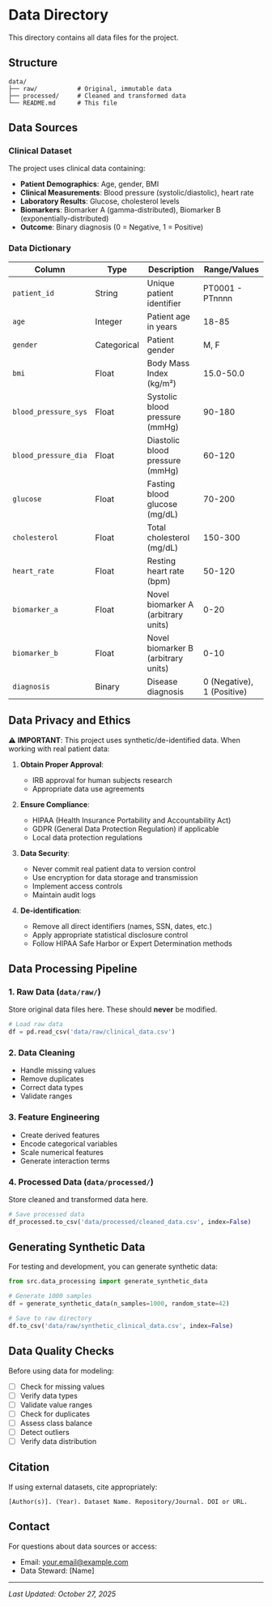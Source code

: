 # Data Directory

This directory contains all data files for the project.

## Structure

```
data/
├── raw/           # Original, immutable data
├── processed/     # Cleaned and transformed data
└── README.md      # This file
```

## Data Sources

### Clinical Dataset

The project uses clinical data containing:

- **Patient Demographics**: Age, gender, BMI
- **Clinical Measurements**: Blood pressure (systolic/diastolic), heart rate
- **Laboratory Results**: Glucose, cholesterol levels
- **Biomarkers**: Biomarker A (gamma-distributed), Biomarker B (exponentially-distributed)
- **Outcome**: Binary diagnosis (0 = Negative, 1 = Positive)

### Data Dictionary

| Column | Type | Description | Range/Values |
|--------|------|-------------|--------------|
| `patient_id` | String | Unique patient identifier | PT0001 - PTnnnn |
| `age` | Integer | Patient age in years | 18-85 |
| `gender` | Categorical | Patient gender | M, F |
| `bmi` | Float | Body Mass Index (kg/m²) | 15.0-50.0 |
| `blood_pressure_sys` | Float | Systolic blood pressure (mmHg) | 90-180 |
| `blood_pressure_dia` | Float | Diastolic blood pressure (mmHg) | 60-120 |
| `glucose` | Float | Fasting blood glucose (mg/dL) | 70-200 |
| `cholesterol` | Float | Total cholesterol (mg/dL) | 150-300 |
| `heart_rate` | Float | Resting heart rate (bpm) | 50-120 |
| `biomarker_a` | Float | Novel biomarker A (arbitrary units) | 0-20 |
| `biomarker_b` | Float | Novel biomarker B (arbitrary units) | 0-10 |
| `diagnosis` | Binary | Disease diagnosis | 0 (Negative), 1 (Positive) |

## Data Privacy and Ethics

⚠️ **IMPORTANT**: This project uses synthetic/de-identified data. When working with real patient data:

1. **Obtain Proper Approval**: 
   - IRB approval for human subjects research
   - Appropriate data use agreements

2. **Ensure Compliance**:
   - HIPAA (Health Insurance Portability and Accountability Act)
   - GDPR (General Data Protection Regulation) if applicable
   - Local data protection regulations

3. **Data Security**:
   - Never commit real patient data to version control
   - Use encryption for data storage and transmission
   - Implement access controls
   - Maintain audit logs

4. **De-identification**:
   - Remove all direct identifiers (names, SSN, dates, etc.)
   - Apply appropriate statistical disclosure control
   - Follow HIPAA Safe Harbor or Expert Determination methods

## Data Processing Pipeline

### 1. Raw Data (`data/raw/`)

Store original data files here. These should **never** be modified.

```python
# Load raw data
df = pd.read_csv('data/raw/clinical_data.csv')
```

### 2. Data Cleaning

- Handle missing values
- Remove duplicates
- Correct data types
- Validate ranges

### 3. Feature Engineering

- Create derived features
- Encode categorical variables
- Scale numerical features
- Generate interaction terms

### 4. Processed Data (`data/processed/`)

Store cleaned and transformed data here.

```python
# Save processed data
df_processed.to_csv('data/processed/cleaned_data.csv', index=False)
```

## Generating Synthetic Data

For testing and development, you can generate synthetic data:

```python
from src.data_processing import generate_synthetic_data

# Generate 1000 samples
df = generate_synthetic_data(n_samples=1000, random_state=42)

# Save to raw directory
df.to_csv('data/raw/synthetic_clinical_data.csv', index=False)
```

## Data Quality Checks

Before using data for modeling:

- [ ] Check for missing values
- [ ] Verify data types
- [ ] Validate value ranges
- [ ] Check for duplicates
- [ ] Assess class balance
- [ ] Detect outliers
- [ ] Verify data distribution

## Citation

If using external datasets, cite appropriately:

```
[Author(s)]. (Year). Dataset Name. Repository/Journal. DOI or URL.
```

## Contact

For questions about data sources or access:
- Email: your.email@example.com
- Data Steward: [Name]

---

*Last Updated: October 27, 2025*

